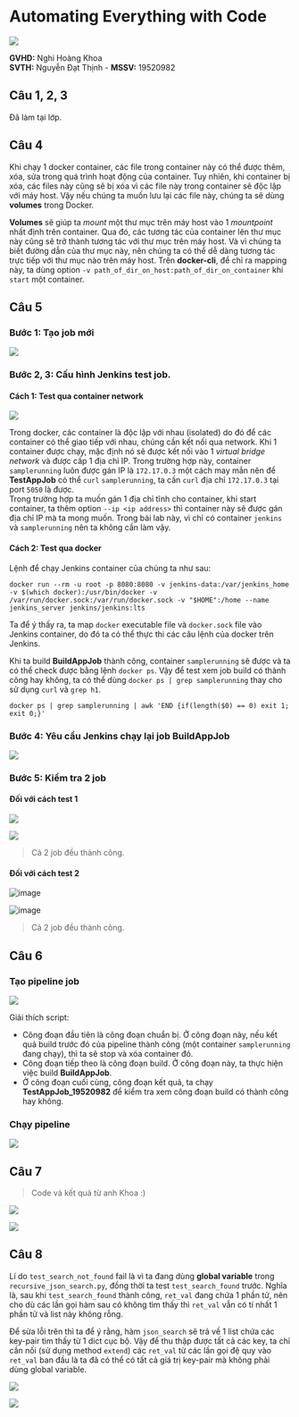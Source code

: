 # Automating Everything with Code
![](https://previews.123rf.com/images/karpenkoilia/karpenkoilia1805/karpenkoilia180500009/102165920-vector-line-web-concept-for-programming-linear-web-banner-learn-to-code-.jpg)

**GVHD:** Nghi Hoàng Khoa  
**SVTH:** Nguyễn Đạt Thịnh - **MSSV:** 19520982

## Câu 1, 2, 3
Đã làm tại lớp.

## Câu 4
Khi chạy 1 docker container, các file trong container này có thể được thêm, xóa, sửa trong quá trình hoạt động của container. Tuy nhiên, khi container bị xóa, các files này cũng sẽ bị xóa vì các file này trong container sẽ độc lập với máy host. Vậy nếu chúng ta muốn lưu lại các file này, chúng ta sẽ dùng **volumes** trong Docker.  

**Volumes** sẽ giúp ta *mount* một thư mục trên máy host vào 1 *mountpoint* nhất định trên container. Qua đó, các tương tác của container lên thư mục này cũng sẽ trở thành tương tác với thư mục trên máy host. Và vì chúng ta biết đường dẫn của thư mục này, nên chúng ta có thể dễ dàng tương tác trực tiếp với thư mục nào trên máy host.
Trên **docker-cli**, để chỉ ra mapping này, ta dùng option `-v path_of_dir_on_host:path_of_dir_on_container` khi `start` một container.

## Câu 5
### Bước 1: Tạo job mới
![](https://github.com/datthinh1801/NT521.M11.ANTN-19520982/blob/main/Lab%201/Create%20a%20new%20job%20for%20test.png)

### Bước 2, 3: Cấu hình Jenkins test job.

#### Cách 1: Test qua container network
![](https://github.com/datthinh1801/NT521.M11.ANTN-19520982/blob/main/Lab%201/jenkins%20test%20job%20configuration.png)

Trong docker, các container là độc lập với nhau (isolated) do đó để các container có thể giao tiếp với nhau, chúng cần kết nối qua network. Khi 1 container được chạy, mặc định nó sẽ được kết nối vào 1 *virtual bridge network* và được cấp 1 địa chỉ IP. Trong trường hợp này, container `samplerunning` luôn được gán IP là `172.17.0.3` một cách may mắn nên để **TestAppJob** có thể `curl` `samplerunning`, ta cần `curl` địa chỉ `172.17.0.3` tại port `5050` là được.  
Trong trường hợp ta muốn gán 1 địa chỉ tĩnh cho container, khi start container, ta thêm option `--ip <ip address>` thì container này sẽ được gán địa chỉ IP mà ta mong muốn. Trong bài lab này, vì chỉ có container `jenkins` và `samplerunning` nên ta không cần làm vậy.

#### Cách 2: Test qua docker
Lệnh để chạy Jenkins container của chúng ta như sau:
```
docker run --rm -u root -p 8080:8080 -v jenkins-data:/var/jenkins_home -v $(which docker):/usr/bin/docker -v /var/run/docker.sock:/var/run/docker.sock -v "$HOME":/home --name jenkins_server jenkins/jenkins:lts
```

Ta để ý thấy ra, ta map `docker` executable file và `docker.sock` file vào Jenkins container, do đó ta có thể thực thi các câu lệnh của docker trên Jenkins.  

Khi ta build **BuildAppJob** thành công, container `samplerunning` sẽ được và ta có thể check được bằng lệnh `docker ps`. Vậy để test xem job build có thành công hay không, ta có thể dùng `docker ps | grep samplerunning` thay cho sử dụng `curl` và `grep h1`.

```
docker ps | grep samplerunning | awk 'END {if(length($0) == 0) exit 1; exit 0;}'
```



### Bước 4: Yêu cầu Jenkins chạy lại job BuildAppJob
![](https://github.com/datthinh1801/NT521.M11.ANTN-19520982/blob/main/Lab%201/build%20BuildAppJob.png)

### Bước 5: Kiểm tra 2 job
#### Đối với cách test 1
![](https://github.com/datthinh1801/NT521.M11.ANTN-19520982/blob/main/Lab%201/build%20results.png)  

![](https://github.com/datthinh1801/NT521.M11.ANTN-19520982/blob/main/Lab%201/test%20result.png)
> Cả 2 job đều thành công.

#### Đối với cách test 2
![image](https://user-images.githubusercontent.com/44528004/135706697-705468ba-fa23-45d0-8a10-e42c60d9c6d2.png)  

![image](https://user-images.githubusercontent.com/44528004/135706744-da5905a0-4cb1-4269-b291-5f1e60e3e177.png)
> Cả 2 job đều thành công.

## Câu 6
### Tạo pipeline job
![](https://github.com/datthinh1801/NT521.M11.ANTN-19520982/blob/main/Lab%201/pipeline%20config.png)

Giải thích script:  
- Công đoạn đầu tiên là công đoạn chuẩn bị. Ở công đoạn này, nếu kết quả build trước đó của pipeline thành công (một container `samplerunning` đang chạy), thì ta sẽ stop và xóa container đó.
- Công đoạn tiếp theo là công đoạn build. Ở công đoạn này, ta thực hiện việc build **BuildAppJob**.
- Ở công đoạn cuối cùng, công đoạn kết quả, ta chạy **TestAppJob_19520982** để kiểm tra xem công đoạn build có thành công hay không.

### Chạy pipeline
![](https://github.com/datthinh1801/NT521.M11.ANTN-19520982/blob/main/Lab%201/run%20pipeline.png)


## Câu 7
> Code và kết quả từ anh Khoa :)

![](https://github.com/datthinh1801/NT521.M11.ANTN-19520982/blob/main/Lab%201/global%20var.png)

![](https://github.com/datthinh1801/NT521.M11.ANTN-19520982/blob/main/Lab%201/not%20found%20failed.png)

## Câu 8
Lí do `test_search_not_found` fail là vì ta đang dùng **global variable** trong `recursive_json_search.py`, đồng thời ta test `test_search_found` trước. Nghĩa là, sau khi `test_search_found` thành công, `ret_val` đang chứa 1 phần tử, nên cho dù các lần gọi hàm sau có không tìm thấy thì `ret_val` vẫn có tí nhất 1 phần tử và list này không rỗng.  

Để sửa lỗi trên thì ta để ý rằng, hàm `json_search` sẽ trả về 1 list chứa các key-pair tìm thấy từ 1 dict cục bộ. Vậy để thu thập được tất cả các key, ta chỉ cần nối (sử dụng method `extend`) các `ret_val` từ các lần gọi đệ quy vào `ret_val` ban đầu là ta đã có thể có tất cả giá trị key-pair mà không phải dùng global variable.

![](https://github.com/datthinh1801/NT521.M11.ANTN-19520982/blob/main/Lab%201/solution%20code.png)

![](https://github.com/datthinh1801/NT521.M11.ANTN-19520982/blob/main/Lab%201/run%20result.png)

